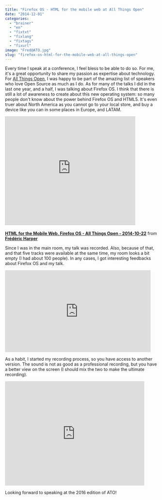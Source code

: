 ```yaml
---
title: "Firefox OS - HTML for the mobile web at All Things Open"
date: "2014-12-01"
categories: 
  - "brainer"
  - "en"
  - "fixtxt"
  - "fixlang"
  - "fixtags"
  - "fixurl"
image: "Fred@ATO.jpg"
slug: "firefox-os-html-for-the-mobile-web-at-all-things-open"
---
```


Every time I speak at a conference, I feel bless to be able to do so. For me, it's a great opportunity to share my passion as expertise about technology. For [All Things Open](https://allthingsopen.org/ "All Things Open Website"), I was happy to be part of the amazing list of speakers who love Open Source as much as I do. As for many of the talks I did in the last one year, and a half, I was talking about Firefox OS. I think that there is still a lot of awareness to create about this new operating system: so many people don't know about the power behind Firefox OS and HTML5. It's even truer about North America as you cannot go to your local store, and buy a device like you can in some places in Europe, and LATAM.

<iframe style="border: 1px solid #CCC; border-width: 1px; margin-bottom: 5px; max-width: 100%;" src="https://www.slideshare.net/slideshow/embed_code/key/mDgzquESLx7SzK" width="427" height="356" frameborder="0" marginwidth="0" marginheight="0" scrolling="no" allowfullscreen="allowfullscreen"></iframe>

**[HTML for the Mobile Web, Firefox OS - All Things Open - 2014-10-22](https://www.slideshare.net/fredericharper/html-for-the-mobile-web-firefox-os-all-things-open-20141022 "HTML for the Mobile Web, Firefox OS - All Things Open - 2014-10-22")** from **[Frédéric Harper](https://www.slideshare.net/fredericharper)**

Since I was in the main room, my talk was recorded. Also, because of that, and that five tracks were available at the same time, my room looks a bit empty (I had about 100 people). In any cases, I got interesting feedbacks about Firefox OS and my talk.

<iframe src="https://www.youtube.com/embed/onPMejToAHY?feature=oembed" width="480" height="270" frameborder="0" allowfullscreen="allowfullscreen"></iframe>

As a habit, I started my recording process, so you have access to another version. The sound is not as good as a professional recording, but you have a better view on the screen (I should mix the two to make the ultimate recording).

<iframe src="https://www.youtube.com/embed/rAwrv1A4z0Q?feature=oembed" width="459" height="344" frameborder="0" allowfullscreen="allowfullscreen"></iframe>

Looking forward to speaking at the 2016 edition of ATO!
